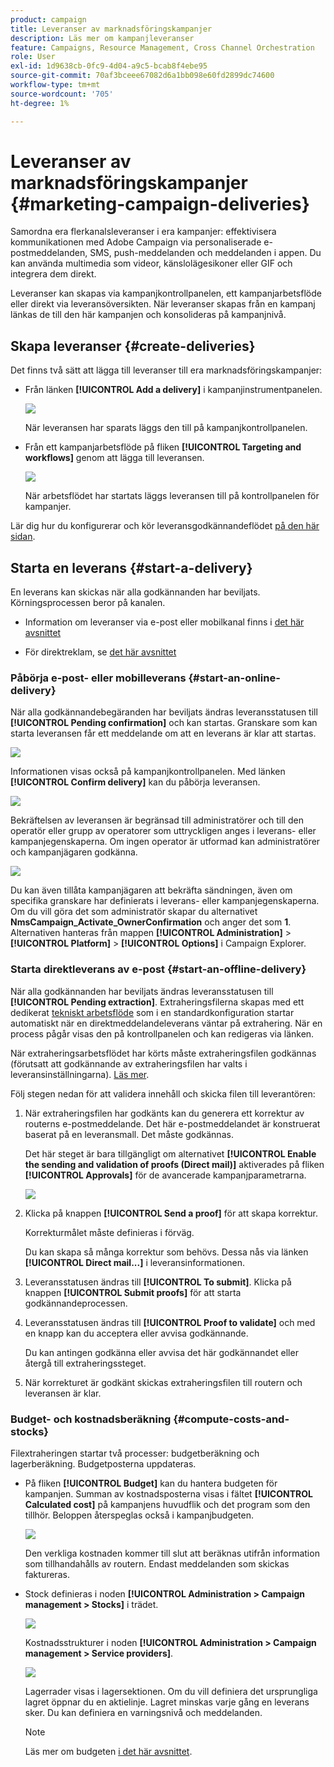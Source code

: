 ```yaml
---
product: campaign
title: Leveranser av marknadsföringskampanjer
description: Läs mer om kampanjleveranser
feature: Campaigns, Resource Management, Cross Channel Orchestration
role: User
exl-id: 1d9638cb-0fc9-4d04-a9c5-bcab8f4ebe95
source-git-commit: 70af3bceee67082d6a1bb098e60fd2899dc74600
workflow-type: tm+mt
source-wordcount: '705'
ht-degree: 1%

---
```


# Leveranser av marknadsföringskampanjer {#marketing-campaign-deliveries}

Samordna era flerkanalsleveranser i era kampanjer: effektivisera kommunikationen med Adobe Campaign via personaliserade e-postmeddelanden, SMS, push-meddelanden och meddelanden i appen. Du kan använda multimedia som videor, känslolägesikoner eller GIF och integrera dem direkt.

Leveranser kan skapas via kampanjkontrollpanelen, ett kampanjarbetsflöde eller direkt via leveransöversikten. När leveranser skapas från en kampanj länkas de till den här kampanjen och konsolideras på kampanjnivå.

## Skapa leveranser {#create-deliveries}

Det finns två sätt att lägga till leveranser till era marknadsföringskampanjer:

* Från länken **[!UICONTROL Add a delivery]** i kampanjinstrumentpanelen.

  ![](assets/campaign_op_add_delivery.png)

  När leveransen har sparats läggs den till på kampanjkontrollpanelen.

* Från ett kampanjarbetsflöde på fliken **[!UICONTROL Targeting and workflows]** genom att lägga till leveransen.

  ![](assets/campaign-wf-delivery.png)

  När arbetsflödet har startats läggs leveransen till på kontrollpanelen för kampanjer.

Lär dig hur du konfigurerar och kör leveransgodkännandeflödet [på den här sidan](marketing-campaign-approval.md).

## Starta en leverans {#start-a-delivery}

En leverans kan skickas när alla godkännanden har beviljats. Körningsprocessen beror på kanalen.

* Information om leveranser via e-post eller mobilkanal finns i [det här avsnittet](#start-an-online-delivery)

* För direktreklam, se [det här avsnittet](#start-an-offline-delivery)

### Påbörja e-post- eller mobilleverans {#start-an-online-delivery}

När alla godkännandebegäranden har beviljats ändras leveransstatusen till **[!UICONTROL Pending confirmation]** och kan startas. Granskare som kan starta leveransen får ett meddelande om att en leverans är klar att startas.

![](assets/confirm-delivery.png)

Informationen visas också på kampanjkontrollpanelen. Med länken **[!UICONTROL Confirm delivery]** kan du påbörja leveransen.

![](assets/confirm-delivery-from-dashboard.png)

Bekräftelsen av leveransen är begränsad till administratörer och till den operatör eller grupp av operatorer som uttryckligen anges i leverans- eller kampanjegenskaperna. Om ingen operator är utformad kan administratörer och kampanjägaren godkänna.

![](assets/select-delivery-reviewers.png)

Du kan även tillåta kampanjägaren att bekräfta sändningen, även om specifika granskare har definierats i leverans- eller kampanjegenskaperna. Om du vill göra det som administratör skapar du alternativet **NmsCampaign_Activate_OwnerConfirmation** och anger det som **1**. Alternativen hanteras från mappen **[!UICONTROL Administration]** > **[!UICONTROL Platform]** > **[!UICONTROL Options]** i Campaign Explorer.


### Starta direktleverans av e-post {#start-an-offline-delivery}

När alla godkännanden har beviljats ändras leveransstatusen till **[!UICONTROL Pending extraction]**. Extraheringsfilerna skapas med ett dedikerat [tekniskt arbetsflöde](../workflow/technical-workflows.md) som i en standardkonfiguration startar automatiskt när en direktmeddelandeleverans väntar på extrahering. När en process pågår visas den på kontrollpanelen och kan redigeras via länken.

När extraheringsarbetsflödet har körts måste extraheringsfilen godkännas (förutsatt att godkännande av extraheringsfilen har valts i leveransinställningarna). [Läs mer](marketing-campaign-approval.md#approving-an-extraction-file).

Följ stegen nedan för att validera innehåll och skicka filen till leverantören:

1. När extraheringsfilen har godkänts kan du generera ett korrektur av routerns e-postmeddelande. Det här e-postmeddelandet är konstruerat baserat på en leveransmall. Det måste godkännas.

   Det här steget är bara tillgängligt om alternativet **[!UICONTROL Enable the sending and validation of proofs (Direct mail)]** aktiverades på fliken **[!UICONTROL Approvals]** för de avancerade kampanjparametrarna.

   ![](assets/enable-proof-validation.png)

1. Klicka på knappen **[!UICONTROL Send a proof]** för att skapa korrektur.

   Korrekturmålet måste definieras i förväg.

   Du kan skapa så många korrektur som behövs. Dessa nås via länken **[!UICONTROL Direct mail...]** i leveransinformationen.

1. Leveransstatusen ändras till **[!UICONTROL To submit]**. Klicka på knappen **[!UICONTROL Submit proofs]** för att starta godkännandeprocessen.

1. Leveransstatusen ändras till **[!UICONTROL Proof to validate]** och med en knapp kan du acceptera eller avvisa godkännande.

   Du kan antingen godkänna eller avvisa det här godkännandet eller återgå till extraheringssteget.

1. När korrekturet är godkänt skickas extraheringsfilen till routern och leveransen är klar.

### Budget- och kostnadsberäkning {#compute-costs-and-stocks}

Filextraheringen startar två processer: budgetberäkning och lagerberäkning. Budgetposterna uppdateras.

* På fliken **[!UICONTROL Budget]** kan du hantera budgeten för kampanjen. Summan av kostnadsposterna visas i fältet **[!UICONTROL Calculated cost]** på kampanjens huvudflik och det program som den tillhör. Beloppen återspeglas också i kampanjbudgeten.

  ![](assets/campaign-budget-tab.png)

  Den verkliga kostnaden kommer till slut att beräknas utifrån information som tillhandahålls av routern. Endast meddelanden som skickas faktureras.

* Stock definieras i noden **[!UICONTROL Administration > Campaign management > Stocks]** i trädet.

  ![](assets/campaign-stocks.png)

  Kostnadsstrukturer i noden **[!UICONTROL Administration > Campaign management > Service providers]**.

  ![](assets/campaign-service-providers.png)

  Lagerrader visas i lagersektionen. Om du vill definiera det ursprungliga lagret öppnar du en aktielinje. Lagret minskas varje gång en leverans sker. Du kan definiera en varningsnivå och meddelanden.


  >[!NOTE]
  >
  >Läs mer om budgeten [i det här avsnittet](providers-stocks-and-budgets.md).
